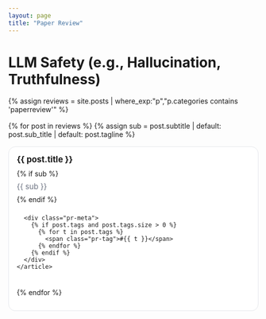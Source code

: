 ```yaml
---
layout: page
title: "Paper Review"
---
```


# LLM Safety (e.g., Hallucination, Truthfulness)

<style>
  .pr-grid {
    display: grid;
    grid-template-columns: repeat(auto-fill, minmax(260px, 1fr));
    gap: 16px;
    margin-top: 1rem;
  }
  .pr-card {
    border: 1px solid #e5e7eb;
    border-radius: 14px;
    background: #fff;
    padding: 14px 16px;
    display: flex;
    flex-direction: column;
    gap: 8px;
    transition: transform .12s ease, box-shadow .12s ease;
  }
  .pr-card:hover {
    transform: translateY(-2px);
    box-shadow: 0 10px 22px rgba(0,0,0,.06);
  }
  .pr-title {
    margin: 0;
    font-size: 1.05rem;
    font-weight: 700;
    line-height: 1.35;
  }
  .pr-title a {
    text-decoration: none;
  }
  .pr-subtitle {
    margin: 0;
    font-size: .95rem;
    color: #6b7280;
  }
  .pr-meta {
    margin-top: 2px;
    font-size: .85rem;
    color: #6b7280;
    display: flex;
    flex-wrap: wrap;
    gap: 6px;
  }
  .pr-tag {
    display: inline-block;
    border: 1px solid #e5e7eb;
    border-radius: 999px;
    padding: 2px 8px;
    font-size: .8rem;
    background: #f9fafb;
  }
</style>

{% assign reviews = site.posts | where_exp:"p","p.categories contains 'paperreview'" %}

<div class="pr-grid">
  {% for post in reviews %}
    {% assign sub = post.subtitle | default: post.sub_title | default: post.tagline %}
    <article class="pr-card">
      <h2 class="pr-title">
        <a href="{{ post.url | relative_url }}">{{ post.title }}</a>
      </h2>
      {% if sub %}
        <p class="pr-subtitle">{{ sub }}</p>
      {% endif %}

      <div class="pr-meta">
        {% if post.tags and post.tags.size > 0 %}
          {% for t in post.tags %}
            <span class="pr-tag">#{{ t }}</span>
          {% endfor %}
        {% endif %}
      </div>
    </article>
  {% endfor %}
</div>
